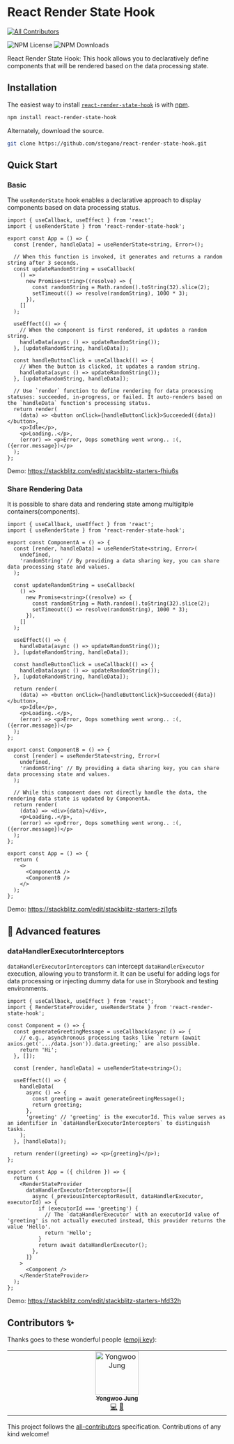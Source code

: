 # React Render State Hook
<!-- ALL-CONTRIBUTORS-BADGE:START - Do not remove or modify this section -->
[![All Contributors](https://img.shields.io/badge/all_contributors-1-orange.svg?style=flat-square)](#contributors-)
<!-- ALL-CONTRIBUTORS-BADGE:END -->
![NPM License](https://img.shields.io/npm/l/react-render-state-hook)
![NPM Downloads](https://img.shields.io/npm/dw/react-render-state-hook)

React Render State Hook: This hook allows you to declaratively define components that will be rendered based on the data processing state.

## Installation

The easiest way to install [`react-render-state-hook`](https://www.npmjs.com/package/react-render-state-hook) is with [npm](https://www.npmjs.com/).

```bash
npm install react-render-state-hook
```

Alternately, download the source.

```bash
git clone https://github.com/stegano/react-render-state-hook.git
```

## Quick Start

### Basic 
The `useRenderState` hook enables a declarative approach to display components based on data processing status. 

```tsx
import { useCallback, useEffect } from 'react';
import { useRenderState } from 'react-render-state-hook';

export const App = () => {
  const [render, handleData] = useRenderState<string, Error>();

  // When this function is invoked, it generates and returns a random string after 3 seconds.
  const updateRandomString = useCallback(
    () =>
      new Promise<string>((resolve) => {
        const randomString = Math.random().toString(32).slice(2);
        setTimeout(() => resolve(randomString), 1000 * 3);
      }),
    []
  );

  useEffect(() => {
    // When the component is first rendered, it updates a random string.
    handleData(async () => updateRandomString());
  }, [updateRandomString, handleData]);

  const handleButtonClick = useCallback(() => {
    // When the button is clicked, it updates a random string.
    handleData(async () => updateRandomString());
  }, [updateRandomString, handleData]);

  // Use `render` function to define rendering for data processing statuses: succeeded, in-progress, or failed. It auto-renders based on the `handleData` function's processing status.
  return render(
    (data) => <button onClick={handleButtonClick}>Succeeded({data})</button>,
    <p>Idle</p>,
    <p>Loading..</p>,
    (error) => <p>Error, Oops something went wrong.. :(, ({error.message})</p>
  );
};
```
Demo: https://stackblitz.com/edit/stackblitz-starters-fhiu6s

### Share Rendering Data 
It is possible to share data and rendering state among multigitple containers(components).

```tsx
import { useCallback, useEffect } from 'react';
import { useRenderState } from 'react-render-state-hook';

export const ComponentA = () => {
  const [render, handleData] = useRenderState<string, Error>(
    undefined,
    'randomString' // By providing a data sharing key, you can share data processing state and values.
  );

  const updateRandomString = useCallback(
    () =>
      new Promise<string>((resolve) => {
        const randomString = Math.random().toString(32).slice(2);
        setTimeout(() => resolve(randomString), 1000 * 3);
      }),
    []
  );

  useEffect(() => {
    handleData(async () => updateRandomString());
  }, [updateRandomString, handleData]);

  const handleButtonClick = useCallback(() => {
    handleData(async () => updateRandomString());
  }, [updateRandomString, handleData]);

  return render(
    (data) => <button onClick={handleButtonClick}>Succeeded({data})</button>,
    <p>Idle</p>,
    <p>Loading..</p>,
    (error) => <p>Error, Oops something went wrong.. :(, ({error.message})</p>
  );
};

export const ComponentB = () => {
  const [render] = useRenderState<string, Error>(
    undefined,
    'randomString' // By providing a data sharing key, you can share data processing state and values.
  );

  // While this component does not directly handle the data, the rendering data state is updated by ComponentA.
  return render(
    (data) => <div>{data}</div>,
    <p>Loading..</p>,
    (error) => <p>Error, Oops something went wrong.. :(, ({error.message})</p>
  );
};

export const App = () => {
  return (
    <>
      <ComponentA />
      <ComponentB />
    </>
  );
};
```
Demo: https://stackblitz.com/edit/stackblitz-starters-zj1gfs


## 🧐 Advanced features

### dataHandlerExecutorInterceptors
`dataHandlerExecutorInterceptors` can intercept `dataHandlerExecutor` execution, allowing you to transform it. It can be useful for adding logs for data processing or injecting dummy data for use in Storybook and testing environments.

```tsx
import { useCallback, useEffect } from 'react';
import { RenderStateProvider, useRenderState } from 'react-render-state-hook';

const Component = () => {
  const generateGreetingMessage = useCallback(async () => {
    // e.g., asynchronous processing tasks like `return (await axios.get('.../data.json')).data.greeting;` are also possible.
    return 'Hi';
  }, []);

  const [render, handleData] = useRenderState<string>();

  useEffect(() => {
    handleData(
      async () => {
        const greeting = await generateGreetingMessage();
        return greeting;
      },
      'greeting' // 'greeting' is the executorId. This value serves as an identifier in `dataHandlerExecutorInterceptors` to distinguish tasks.
    );
  }, [handleData]);

  return render((greeting) => <p>{greeting}</p>);
};

export const App = ({ children }) => {
  return (
    <RenderStateProvider
      dataHandlerExecutorInterceptors={[
        async (_previousInterceptorResult, dataHandlerExecutor, executorId) => {
          if (executorId === 'greeting') {
            // The `dataHandlerExecutor` with an executorId value of 'greeting' is not actually executed instead, this provider returns the value 'Hello'.
            return 'Hello';
          }
          return await dataHandlerExecutor();
        },
      ]}
    >
      <Component />
    </RenderStateProvider>
  );
};
```
Demo: https://stackblitz.com/edit/stackblitz-starters-hfd32h
## Contributors ✨

Thanks goes to these wonderful people ([emoji key](https://allcontributors.org/docs/en/emoji-key)):

<!-- ALL-CONTRIBUTORS-LIST:START - Do not remove or modify this section -->
<!-- prettier-ignore-start -->
<!-- markdownlint-disable -->
<table>
  <tbody>
    <tr>
      <td align="center" valign="top" width="14.28%"><a href="https://github.com/stegano"><img src="https://avatars.githubusercontent.com/u/11916476?v=4?s=100" width="100px;" alt="Yongwoo Jung"/><br /><sub><b>Yongwoo Jung</b></sub></a><br /><a href="https://github.com/stegano/react-render-state-hook/commits?author=stegano" title="Code">💻</a> <a href="#ideas-stegano" title="Ideas, Planning, & Feedback">🤔</a></td>
    </tr>
  </tbody>
</table>

<!-- markdownlint-restore -->
<!-- prettier-ignore-end -->

<!-- ALL-CONTRIBUTORS-LIST:END -->

This project follows the [all-contributors](https://github.com/all-contributors/all-contributors) specification. Contributions of any kind welcome!